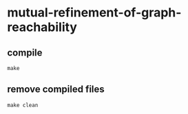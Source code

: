 # mutual-refinement-of-graph-reachability

## compile
```
make
```

## remove compiled files
```
make clean
```
